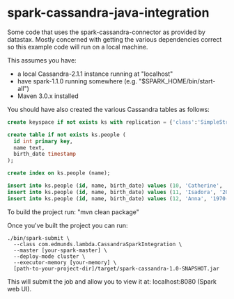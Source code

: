 spark-cassandra-java-integration
================================

Some code that uses the spark-cassandra-connector as provided by datastax.  Mostly concerned with getting the various dependencies correct so this example code will run on a local machine.

This assumes you have:
* a local Cassandra-2.1.1 instance running at "localhost"
* have spark-1.1.0 running somewhere (e.g. "$SPARK_HOME/bin/start-all")
* Maven 3.0.x installed

You should have also created the various Cassandra tables as follows:

```sql
create keyspace if not exists ks with replication = {'class':'SimpleStrategy', 'replication_factor':1};

create table if not exists ks.people (
  id int primary key,
  name text,
  birth_date timestamp
);

create index on ks.people (name);

insert into ks.people (id, name, birth_date) values (10, 'Catherine', '1987-12-02');
insert into ks.people (id, name, birth_date) values (11, 'Isadora', '2004-09-08');
insert into ks.people (id, name, birth_date) values (12, 'Anna', '1970-10-02');
```

To build the project run: "mvn clean package"

Once you've built the project you can run:
```script
./bin/spark-submit \
  --class com.edmunds.lambda.CassandraSparkIntegration \
  --master [your-spark-master] \
  --deploy-mode cluster \
  --executor-memory [your-memory] \
  [path-to-your-project-dir]/target/spark-cassandra-1.0-SNAPSHOT.jar 
```
This will submit the job and allow you to view it at: localhost:8080 (Spark web UI).
